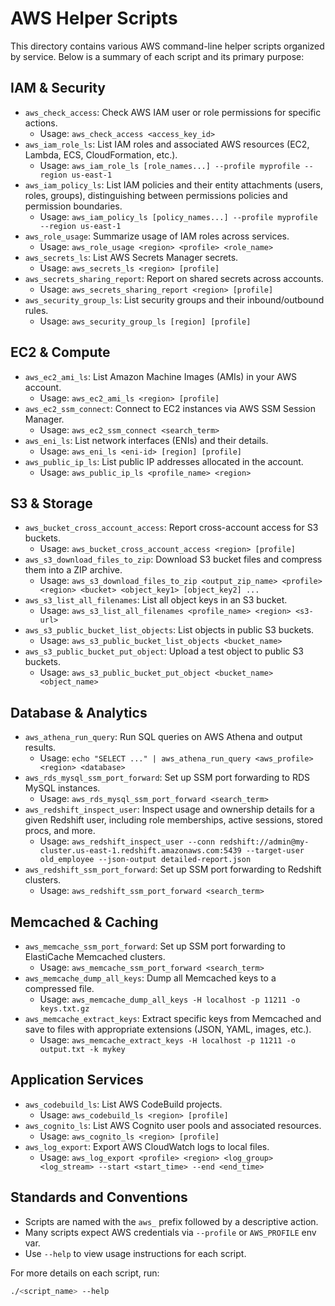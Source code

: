# AWS Helper Scripts

This directory contains various AWS command-line helper scripts organized by service. Below is a summary of each script and its primary purpose:

## IAM & Security

- `aws_check_access`: Check AWS IAM user or role permissions for specific actions.
    - Usage: `aws_check_access <access_key_id>`
- `aws_iam_role_ls`: List IAM roles and associated AWS resources (EC2, Lambda, ECS, CloudFormation, etc.).
    - Usage: `aws_iam_role_ls [role_names...] --profile myprofile --region us-east-1`
- `aws_iam_policy_ls`: List IAM policies and their entity attachments (users, roles, groups), distinguishing between permissions policies and permission boundaries.
    - Usage: `aws_iam_policy_ls [policy_names...] --profile myprofile --region us-east-1`
- `aws_role_usage`: Summarize usage of IAM roles across services.
    - Usage: `aws_role_usage <region> <profile> <role_name>`
- `aws_secrets_ls`: List AWS Secrets Manager secrets.
    - Usage: `aws_secrets_ls <region> [profile]`
- `aws_secrets_sharing_report`: Report on shared secrets across accounts.
    - Usage: `aws_secrets_sharing_report <region> [profile]`
- `aws_security_group_ls`: List security groups and their inbound/outbound rules.
    - Usage: `aws_security_group_ls [region] [profile]`

## EC2 & Compute

- `aws_ec2_ami_ls`: List Amazon Machine Images (AMIs) in your AWS account.
    - Usage: `aws_ec2_ami_ls <region> [profile]`
- `aws_ec2_ssm_connect`: Connect to EC2 instances via AWS SSM Session Manager.
    - Usage: `aws_ec2_ssm_connect <search_term>`
- `aws_eni_ls`: List network interfaces (ENIs) and their details.
    - Usage: `aws_eni_ls <eni-id> [region] [profile]`
- `aws_public_ip_ls`: List public IP addresses allocated in the account.
    - Usage: `aws_public_ip_ls <profile_name> <region>`

## S3 & Storage

- `aws_bucket_cross_account_access`: Report cross-account access for S3 buckets.
    - Usage: `aws_bucket_cross_account_access <region> [profile]`
- `aws_s3_download_files_to_zip`: Download S3 bucket files and compress them into a ZIP archive.
    - Usage: `aws_s3_download_files_to_zip <output_zip_name> <profile> <region> <bucket> <object_key1> [object_key2] ...`
- `aws_s3_list_all_filenames`: List all object keys in an S3 bucket.
    - Usage: `aws_s3_list_all_filenames <profile_name> <region> <s3-url>`
- `aws_s3_public_bucket_list_objects`: List objects in public S3 buckets.
    - Usage: `aws_s3_public_bucket_list_objects <bucket_name>`
- `aws_s3_public_bucket_put_object`: Upload a test object to public S3 buckets.
    - Usage: `aws_s3_public_bucket_put_object <bucket_name> <object_name>`

## Database & Analytics

- `aws_athena_run_query`: Run SQL queries on AWS Athena and output results.
    - Usage: `echo "SELECT ..." | aws_athena_run_query <aws_profile> <region> <database>`
- `aws_rds_mysql_ssm_port_forward`: Set up SSM port forwarding to RDS MySQL instances.
    - Usage: `aws_rds_mysql_ssm_port_forward <search_term>`
- `aws_redshift_inspect_user`: Inspect usage and ownership details for a given Redshift user, including role memberships, active sessions, stored procs, and more.
    - Usage: `aws_redshift_inspect_user --conn redshift://admin@my-cluster.us-east-1.redshift.amazonaws.com:5439 --target-user old_employee --json-output detailed-report.json`
- `aws_redshift_ssm_port_forward`: Set up SSM port forwarding to Redshift clusters.
    - Usage: `aws_redshift_ssm_port_forward <search_term>`

## Memcached & Caching

- `aws_memcache_ssm_port_forward`: Set up SSM port forwarding to ElastiCache Memcached clusters.
    - Usage: `aws_memcache_ssm_port_forward <search_term>`
- `aws_memcache_dump_all_keys`: Dump all Memcached keys to a compressed file.
    - Usage: `aws_memcache_dump_all_keys -H localhost -p 11211 -o keys.txt.gz`
- `aws_memcache_extract_keys`: Extract specific keys from Memcached and save to files with appropriate extensions (JSON, YAML, images, etc.).
    - Usage: `aws_memcache_extract_keys -H localhost -p 11211 -o output.txt -k mykey`

## Application Services

- `aws_codebuild_ls`: List AWS CodeBuild projects.
    - Usage: `aws_codebuild_ls <region> [profile]`
- `aws_cognito_ls`: List AWS Cognito user pools and associated resources.
    - Usage: `aws_cognito_ls <region> [profile]`
- `aws_log_export`: Export AWS CloudWatch logs to local files.
    - Usage: `aws_log_export <profile> <region> <log_group> <log_stream> --start <start_time> --end <end_time>`

## Standards and Conventions

- Scripts are named with the `aws_` prefix followed by a descriptive action.
- Many scripts expect AWS credentials via `--profile` or `AWS_PROFILE` env var.
- Use `--help` to view usage instructions for each script.

For more details on each script, run:
```bash
./<script_name> --help
```
